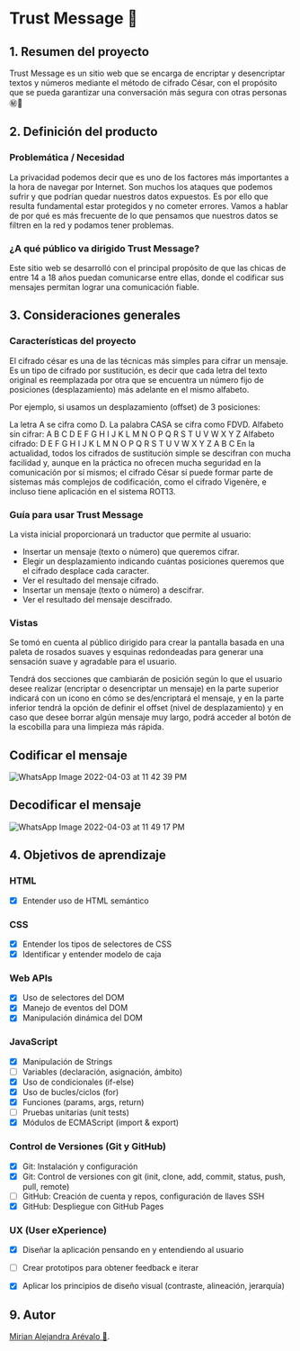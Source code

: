 # Trust Message 🤫

## 1. Resumen del proyecto
Trust Message es un sitio web que se encarga de encriptar y desencriptar textos y números mediante el método de cifrado César, con el propósito que se pueda garantizar una conversación más segura con otras personas ㊙️🙅

## 2. Definición del producto

### Problemática / Necesidad

La privacidad podemos decir que es uno de los factores más importantes a la hora de navegar por Internet. Son muchos los ataques que podemos sufrir y que podrían quedar nuestros datos expuestos. Es por ello que resulta fundamental estar protegidos y no cometer errores. Vamos a hablar de por qué es más frecuente de lo que pensamos que nuestros datos se filtren en la red y podamos tener problemas. 

### ¿A qué público va dirigido Trust Message?

Este sitio web se desarrolló con el principal propósito de que las chicas de entre 14 a 18 años puedan comunicarse entre ellas, donde el codificar sus mensajes permitan lograr una comunicación fiable.

## 3. Consideraciones generales

### Características del proyecto

El cifrado césar es una de las técnicas más simples para cifrar un mensaje. Es un tipo de cifrado por sustitución, es decir que cada letra del texto original es reemplazada por otra que se encuentra un número fijo de posiciones (desplazamiento) más adelante en el mismo alfabeto.

Por ejemplo, si usamos un desplazamiento (offset) de 3 posiciones:

La letra A se cifra como D.
La palabra CASA se cifra como FDVD.
Alfabeto sin cifrar: A B C D E F G H I J K L M N O P Q R S T U V W X Y Z
Alfabeto cifrado: D E F G H I J K L M N O P Q R S T U V W X Y Z A B C
En la actualidad, todos los cifrados de sustitución simple se descifran con mucha facilidad y, aunque en la práctica no ofrecen mucha seguridad en la comunicación por sí mismos; el cifrado César sí puede formar parte de sistemas más complejos de codificación, como el cifrado Vigenère, e incluso tiene aplicación en el sistema ROT13.


### Guía para usar Trust Message

La vista inicial proporcionará un traductor que permite al usuario:

* Insertar un mensaje (texto o número) que queremos cifrar.
* Elegir un desplazamiento indicando cuántas posiciones queremos que el cifrado desplace cada caracter.
* Ver el resultado del mensaje cifrado.
* Insertar un mensaje (texto o número) a descifrar.
* Ver el resultado del mensaje descifrado.

### Vistas

Se tomó en cuenta al público dirigido para crear la pantalla basada en una paleta de rosados suaves y esquinas redondeadas para generar una sensación suave y agradable para el usuario.

Tendrá dos secciones que cambiarán de posición según lo que el usuario desee realizar (encriptar o desencriptar un mensaje) en la parte superior indicará con un icono
en cómo se des/encriptará el mensaje, y en la parte inferior tendrá la opción de definir el offset (nivel de desplazamiento) y en caso que desee borrar algún mensaje muy largo, podrá acceder al botón de la escobilla para una limpieza más rápida.

## Codificar el mensaje
![WhatsApp Image 2022-04-03 at 11 42 39 PM](https://user-images.githubusercontent.com/91838806/161475974-e558365c-07cb-43b5-bd83-47439b4ffed0.jpeg)

## Decodificar el mensaje
![WhatsApp Image 2022-04-03 at 11 49 17 PM](https://user-images.githubusercontent.com/91838806/161475982-6e9b608b-3f39-4b0f-ac62-91b0e55a1adc.jpeg)

## 4. Objetivos de aprendizaje

### HTML

- [x] Entender uso de HTML semántico

### CSS

- [x] Entender los tipos de selectores de CSS
- [x] Identificar y entender modelo de caja

### Web APIs

- [x] Uso de selectores del DOM
- [x] Manejo de eventos del DOM
- [x] Manipulación dinámica del DOM

### JavaScript

- [x] Manipulación de Strings
- [ ] Variables (declaración, asignación, ámbito)
- [x] Uso de condicionales (if-else)
- [x] Uso de bucles/ciclos (for)
- [x] Funciones (params, args, return)
- [ ] Pruebas unitarias (unit tests)
- [x] Módulos de ECMAScript (import & export)

### Control de Versiones (Git y GitHub)

- [x] Git: Instalación y configuración
- [x] Git: Control de versiones con git (init, clone, add, commit, status, push, pull, remote)
- [ ] GitHub: Creación de cuenta y repos, configuración de llaves SSH
- [x] GitHub: Despliegue con GitHub Pages

### UX (User eXperience)

- [x] Diseñar la aplicación pensando en y entendiendo al usuario
- [ ] Crear prototipos para obtener feedback e iterar
- [x] Aplicar los principios de diseño visual (contraste, alineación, jerarquía)


## 9. Autor

[Mirian Alejandra Arévalo 🙋](https://github.com/mirianalejandra1996).

